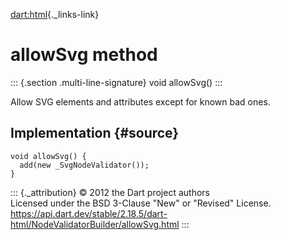 [dart:html](../../dart-html/dart-html-library){._links-link}

allowSvg method
===============

::: {.section .multi-line-signature}
void allowSvg()
:::

Allow SVG elements and attributes except for known bad ones.

Implementation {#source}
--------------

``` {.language-dart data-language="dart"}
void allowSvg() {
  add(new _SvgNodeValidator());
}
```

::: {._attribution}
© 2012 the Dart project authors\
Licensed under the BSD 3-Clause \"New\" or \"Revised\" License.\
<https://api.dart.dev/stable/2.18.5/dart-html/NodeValidatorBuilder/allowSvg.html>
:::
